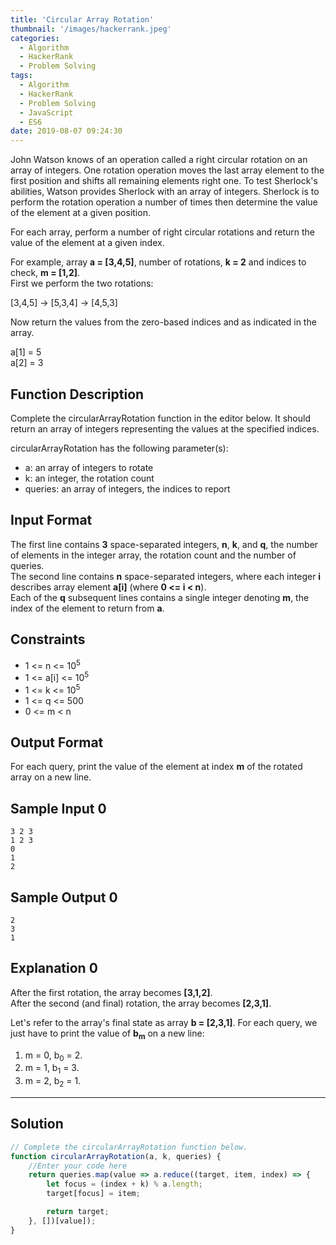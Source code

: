 ```yaml
---
title: 'Circular Array Rotation'
thumbnail: '/images/hackerrank.jpeg'
categories:
  - Algorithm
  - HackerRank
  - Problem Solving
tags:
  - Algorithm
  - HackerRank
  - Problem Solving
  - JavaScript
  - ES6
date: 2019-08-07 09:24:30
---
```


John Watson knows of an operation called a right circular rotation on an array of integers. One rotation operation moves the last array element to the first position and shifts all remaining elements right one. To test Sherlock's abilities, Watson provides Sherlock with an array of integers. Sherlock is to perform the rotation operation a number of times then determine the value of the element at a given position.

For each array, perform a number of right circular rotations and return the value of the element at a given index.

For example, array **a = [3,4,5]**, number of rotations, **k = 2** and indices to check, **m = [1,2]**. <br/>
First we perform the two rotations: <br/>

[3,4,5] -> [5,3,4] -> [4,5,3]
 
Now return the values from the zero-based indices  and  as indicated in the  array. 

a[1] = 5<br/>
a[2] = 3

<!-- more -->

## Function Description

Complete the circularArrayRotation function in the editor below. It should return an array of integers representing the values at the specified indices.

circularArrayRotation has the following parameter(s):

- a: an array of integers to rotate
- k: an integer, the rotation count
- queries: an array of integers, the indices to report

## Input Format

The first line contains **3** space-separated integers, **n**, **k**, and **q**, the number of elements in the integer array, the rotation count and the number of queries. <br/>
The second line contains **n** space-separated integers, where each integer **i** describes array element **a[i]** (where **0 <= i < n**). <br/>
Each of the **q** subsequent lines contains a single integer denoting **m**, the index of the element to return from **a**. <br/>

## Constraints 

- 1 <= n <= 10<sup>5</sup>
- 1 <= a[i] <= 10<sup>5</sup>
- 1 <= k <= 10<sup>5</sup>
- 1 <= q <= 500
- 0 <= m < n

## Output Format

For each query, print the value of the element at index **m** of the rotated array on a new line.

## Sample Input 0

```
3 2 3
1 2 3
0
1
2
```

## Sample Output 0

```
2
3
1
```

## Explanation 0

After the first rotation, the array becomes **[3,1,2]**. <br/>
After the second (and final) rotation, the array becomes **[2,3,1]**.

Let's refer to the array's final state as array **b = [2,3,1]**. For each query, we just have to print the value of **b<sub>m</sub>** on a new line:<br/>

1. m = 0, b<sub>0</sub> = 2.
2. m = 1, b<sub>1</sub> = 3.
3. m = 2, b<sub>2</sub> = 1.

---

## Solution

```javascript
// Complete the circularArrayRotation function below.
function circularArrayRotation(a, k, queries) {
    //Enter your code here
    return queries.map(value => a.reduce((target, item, index) => {
        let focus = (index + k) % a.length;
        target[focus] = item;

        return target;
    }, [])[value]);
}

```
